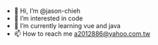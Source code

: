 - 👋 Hi, I’m @jason-chieh
- 👀 I’m interested in code
- 🌱 I’m currently learning vue and java
- 📫 How to reach me  a2012886@yahoo.com.tw

<!---
jason-chieh/jason-chieh is a ✨ special ✨ repository because its `README.md` (this file) appears on your GitHub profile.
You can click the Preview link to take a look at your changes.
--->
